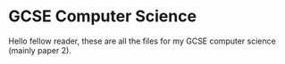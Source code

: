 # GCSE Computer Science
Hello fellow reader, these are all the files for my GCSE computer science (mainly paper 2).
